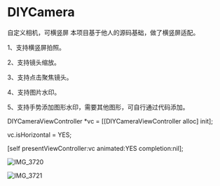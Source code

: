 # DIYCamera
自定义相机，可横竖屏
本项目基于他人的源码基础，做了横竖屏适配。

1、支持横竖屏拍照。

2、支持镜头缩放。

3、支持点击聚焦镜头。

4、支持图片水印。

5、支持手势添加图形水印，需要其他图形，可自行通过代码添加。

  DIYCameraViewController *vc = [[DIYCameraViewController alloc] init];
  
  vc.isHorizontal = YES;
  
  [self presentViewController:vc animated:YES completion:nil];

![IMG_3720](https://user-images.githubusercontent.com/9973605/129439837-00add157-67bb-444f-8c8c-11664c48d4f5.PNG)

![IMG_3721](https://user-images.githubusercontent.com/9973605/129439840-30c39db8-d5da-400f-a0c0-82528bb7c4b0.PNG)

  
  
  
  

